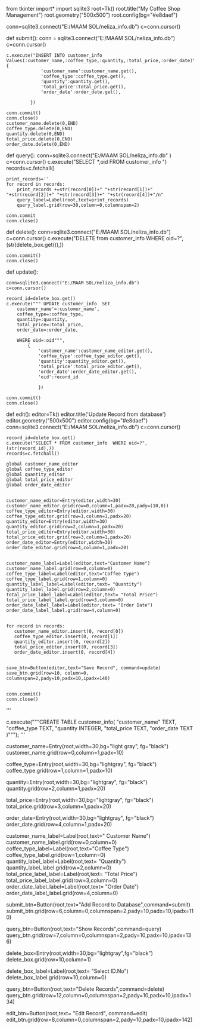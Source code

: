 from tkinter import*
import sqlite3
root=Tk()
root.title("My Coffee Shop Management")
root.geometry("500x500")
root.config(bg="#e8daef")

conn=sqlite3.connect("E:/MAAM SOL/neliza_info.db")
c=conn.cursor()

def submit(): 
    conn = sqlite3.connect("E:/MAAM SOL/neliza_info.db")
    c=conn.cursor()

    c.execute("INSERT INTO customer_info Values(:customer_name,:coffee_type,:quantity,:total_price,:order_date)",
    {
                 'customer_name':customer_name.get(),
                 'coffee_type':coffee_type.get(),
                 'quantity':quantity.get(),
                 'total_price':total_price.get(),
                 'order_date':order_date.get(),
                           
             })
     
    conn.commit()
    conn.close() 
    customer_name.delete(0,END)
    coffee_type.delete(0,END)
    quantity.delete(0,END)
    total_price.delete(0,END)
    order_date.delete(0,END)
   
 
 
def query():
    conn=sqlite3.connect("E:/MAAM SOL/neliza_info.db" )
    c=conn.cursor()
    c.execute("SELECT *,oid FROM customer_info ")
    records=c.fetchall()

    print_records=''
    for record in records:
        print_records +=str(record[0])+" "+str(record[1])+" "+str(record[2])+" "+str(record[3])+" "+str(record[4])+"/n"
        query_label=Label(root,text=print_records)
        query_label.grid(row=30,column=0,columnspan=2)

    conn.commit
    conn.close()

def delete():
    conn=sqlite3.connect("E:/MAAM SOL/neliza_info.db")
    c=conn.cursor()
    c.execute("DELETE from customer_info  WHERE oid=?", (str(delete_box.get()),))

    conn.commit()
    conn.close()

def update():

    conn=sqlite3.connect("E:/MAAM SOL/neliza_info.db")
    c=conn.cursor()

    record_id=delete_box.get()
    c.execute(""" UPDATE customer_info  SET
        customer_name'=:customer_name',
        coffee_type=:coffee_type,
        quantity=:quantity,
        total_price=:total_price,
        order_date=:order_date,   

        WHERE oid=:oid""",
            {
                'customer_name':customer_name_editor.get(),
                'coffee_type':coffee_type_editor.get(),
                'quantity':quantity_editor.get(),
                'total_price':total_price_editor.get(),
                'order_date':order_date_editor.get(),
                'oid':record_id     

                })

    conn.commit()
    conn.close()

def edit():
    editor=Tk()
    editor.title('Update Record from database')
    editor.geometry("500x500")
    editor.config(bg="#e8daef")
    conn=sqlite3.connect("E:/MAAM SOL/neliza_info.db")
    c=conn.cursor()

    record_id=delete_box.get()
    c.execute("SELECT * FROM customer_info  WHERE oid=?",(str(record_id),))
    records=c.fetchall()

    global customer_name_editor
    global coffee_type_editor
    global quantity_editor
    global total_price_editor
    global order_date_editor
   
    
    customer_name_editor=Entry(editor,width=30)
    customer_name_editor.grid(row=0,column=1,padx=20,pady=(10,0))
    coffee_type_editor=Entry(editor,width=30)
    coffee_type_editor.grid(row=1,column=1,padx=20)
    quantity_editor=Entry(editor,width=30)
    quantity_editor.grid(row=2,column=1,padx=20)
    total_price_editor=Entry(editor,width=30)
    total_price_editor.grid(row=3,column=1,padx=20)
    order_date_editor=Entry(editor,width=30)
    order_date_editor.grid(row=4,column=1,padx=20)
   

    customer_name_label=Label(editor,text="Customer Name")
    customer_name_label.grid(row=0,column=0)
    coffee_type_label=Label(editor,text="Coffee Type")
    coffee_type_label.grid(row=1,column=0)
    quantity_label_label=Label(editor,text= "Quantity")
    quantity_label_label.grid(row=2,column=0)
    total_price_label_label=Label(editor,text= "Total Price")
    total_price_label_label.grid(row=3,column=0)
    order_date_label_label=Label(editor,text= "Order Date")
    order_date_label_label.grid(row=4,column=0)
    
   
    for record in records:
       customer_name_editor.insert(0, record[0])
       coffee_type_editor.insert(0, record[1])
       quantity_editor.insert(0, record[2])
       total_price_editor.insert(0, record[3])
       order_date_editor.insert(0, record[4])
       

    save_btn=Button(editor,text="Save Record", command=update)
    save_btn.grid(row=10, column=0, columnspan=2,pady=10,padx=10,ipadx=140)


    conn.commit()
    conn.close()
'''
    
c.execute("""CREATE TABLE customer_info(
          "customer_name"    TEXT,
          "coffee_type      TEXT,
          "quantity         INTEGER,
          "total_price      TEXT,
          "order_date       TEXT 
          )""");
'''

customer_name=Entry(root,width=30,bg="light gray", fg="black")
customer_name.grid(row=0,column=1,padx=10)

coffee_type=Entry(root,width=30,bg="lightgray", fg="black")
coffee_type.grid(row=1,column=1,padx=10)

quantity=Entry(root,width=30,bg="lightgray", fg="black")
quantity.grid(row=2,column=1,padx=20)

total_price=Entry(root,width=30,bg="lightgray", fg="black")
total_price.grid(row=3,column=1,padx=20)

order_date=Entry(root,width=30,bg="lightgray", fg="black")
order_date.grid(row=4,column=1,padx=20)


customer_name_label=Label(root,text=" Customer Name")
customer_name_label.grid(row=0,column=0)
coffee_type_label=Label(root,text="Coffee Type")
coffee_type_label.grid(row=1,column=0)
quantity_label_label=Label(root,text= "Quantity")
quantity_label_label.grid(row=2,column=0)
total_price_label_label=Label(root,text= "Total Price")
total_price_label_label.grid(row=3,column=0)
order_date_label_label=Label(root,text= "Order Date")
order_date_label_label.grid(row=4,column=0)


submit_btn=Button(root,text="Add Record to Database",command=submit)
submit_btn.grid(row=6,column=0,columnspan=2,pady=10,padx=10,ipadx=110)

query_btn=Button(root,text="Show Records",command=query)
query_btn.grid(row=7,column=0,columnspan=2,pady=10,padx=10,ipadx=136)

delete_box=Entry(root,width=30,bg="lightgray",fg="black")
delete_box.grid(row=10,column=1)

delete_box_label=Label(root,text= "Select ID.No")
delete_box_label.grid(row=10,column=0)

query_btn=Button(root,text="Delete Records",command=delete)
query_btn.grid(row=12,column=0,columnspan=2,pady=10,padx=10,ipadx=134)

edit_btn=Button(root,text= "Edit Record", command=edit)
edit_btn.grid(row=8,column=0,columnspan=2,pady=10,padx=10,ipadx=142)

                                                                                                                          
